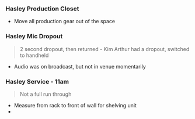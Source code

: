 
### Hasley Production Closet

- Move all production gear out of the space

### Hasley Mic Dropout

> 2 second dropout, then returned - Kim
> Arthur had a dropout, switched to handheld

- Audio was on broadcast, but not in venue momentarily

### Hasley Service - 11am

> Not a full run through 

- Measure from rack to front of wall for shelving unit
- 